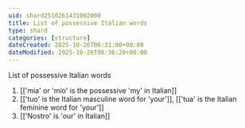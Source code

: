 ```yaml
---
uid: shard2510261431002000
title: List of possessive Italian words
type: shard
categories: [structure]
dateCreated: 2025-10-26T06:31:00+00:00
dateModified: 2025-10-26T06:36:20+00:00
---
```

List of possessive Italian words
1. [['mia' or 'mio' is the possessive 'my' in Italian]]
2. [['tuo' is the Italian masculine word for 'your']], [['tua' is the Italian feminine word for 'your']]
3. [['Nostro' is 'our' in Italian]]